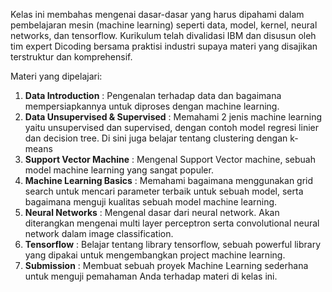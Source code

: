 Kelas ini membahas mengenai dasar-dasar yang harus dipahami dalam pembelajaran mesin (machine learning) seperti data, model, kernel, neural networks, dan tensorflow. Kurikulum telah divalidasi IBM dan disusun oleh tim expert Dicoding bersama praktisi industri supaya materi yang disajikan terstruktur dan komprehensif.

Materi yang dipelajari:

1. **Data Introduction** : Pengenalan terhadap data dan bagaimana mempersiapkannya untuk diproses dengan machine learning.
2. **Data Unsupervised & Supervised** : Memahami 2 jenis machine learning yaitu unsupervised dan supervised, dengan contoh model regresi linier dan decision tree. Di sini juga belajar tentang clustering dengan k-means
4. **Support Vector Machine** : Mengenal Support Vector machine, sebuah model machine learning yang sangat populer.
5. **Machine Learning Basics** : Memahami bagaimana menggunakan grid search untuk mencari parameter terbaik untuk sebuah model, serta bagaimana menguji kualitas sebuah model machine learning.
6. **Neural Networks** : Mengenal dasar dari neural network. Akan diterangkan mengenai multi layer perceptron serta convolutional neural network dalam image classification.
7. **Tensorflow** : Belajar tentang library tensorflow, sebuah powerful library yang dipakai untuk mengembangkan project machine learning.
8. **Submission** : Membuat sebuah proyek Machine Learning sederhana untuk menguji pemahaman Anda terhadap materi di kelas ini.
